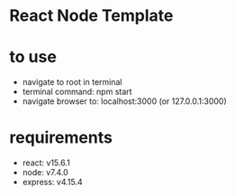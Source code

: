 # React Node Template

# to use
- navigate to root in terminal
- terminal command: npm start
- navigate browser to: localhost:3000 (or 127.0.0.1:3000)

# requirements
- react: v15.6.1
- node: v7.4.0
- express: v4.15.4